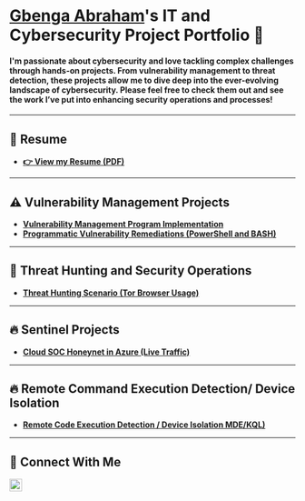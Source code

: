 # <a href="https://www.linkedin.com/in/gbenga-abraham-a31a40250)">Gbenga Abraham</a>'s IT and Cybersecurity Project Portfolio 🔐

<h4>I'm passionate about cybersecurity and love tackling complex challenges through hands-on projects.
From vulnerability management to threat detection, these projects allow me to dive deep into the ever-evolving landscape of cybersecurity.
Please feel free to check them out and see the work I’ve put into enhancing security operations and processes!</h4>

<hr/>

## 📄 Resume

- **[👉 View my Resume (PDF)](https://drive.google.com/file/d/11QXFldkCdR99GmDlVc4KRzZ34EaqszEF/view?usp=drive_link)**

<hr/>

## ⚠️ Vulnerability Management Projects

- **[Vulnerability Management Program Implementation](https://github.com/GbengaCyber/vulnerability-management-project/tree/main)**
- **[Programmatic Vulnerability Remediations (PowerShell and BASH)](https://github.com/GbengaCyber/programmatic-vulnerability-remediations)**


<hr/>

## 🚨 Threat Hunting and Security Operations

- **[Threat Hunting Scenario (Tor Browser Usage)](https://github.com/GbengaCyber/threat-hunting-scenario-tor)**



<hr/>

## 🔥 Sentinel Projects 

- **[Cloud SOC Honeynet in Azure (Live Traffic)](https://github.com/GbengaCyber/Cloud-Soc)**


<hr/>


## 🔥 Remote Command Execution Detection/ Device Isolation 

- **[Remote Code Execution Detection / Device Isolation MDE/KQL)](https://github.com/GbengaCyber/Remote-Code-Execution---Detection-MDE-KQL)**


<hr/>


## 🤳 Connect With Me



[<img align="left" alt="GbengaAbraham | LinkedIn" width="22px" src="https://cdn.jsdelivr.net/npm/simple-icons@v3/icons/linkedin.svg" />][linkedin]


[linkedin]: https://www.linkedin.com/in/gbenga-abraham-a31a40250



